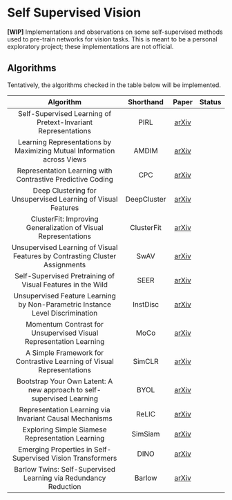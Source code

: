 # Self Supervised Vision
**\[WIP\]** Implementations and observations on some self-supervised methods used to pre-train networks for vision tasks. This is meant to be a personal exploratory project; these implementations are not official.

## Algorithms
Tentatively, the algorithms checked in the table below will be implemented.

|                                   Algorithm                                   |  Shorthand  |                     Paper                     | Status |
|:-----------------------------------------------------------------------------:|:-----------:|:---------------------------------------------:|:------:|
| Self-Supervised Learning of Pretext-Invariant Representations                 |     PIRL    |   [arXiv](https://arxiv.org/abs/1912.01991)   |        |
| Learning Representations by Maximizing Mutual Information across Views        |    AMDIM    |   [arXiv](https://arxiv.org/abs/1906.00910)   |        |
| Representation Learning with Contrastive Predictive Coding                    |     CPC     |   [arXiv](https://arxiv.org/abs/1807.03748)   |        |
| Deep Clustering for Unsupervised Learning of Visual Features                  | DeepCluster |   [arXiv](https://arxiv.org/abs/1807.05520)   |        |
| ClusterFit: Improving Generalization of Visual Representations                |  ClusterFit |   [arXiv](https://arxiv.org/abs/1912.03330)   |        |
| Unsupervised Learning of Visual Features by Contrasting Cluster Assignments   |     SwAV    |   [arXiv](https://arxiv.org/abs/2006.09882)   |        |
| Self-Supervised Pretraining of Visual Features in the Wild                    |     SEER    |   [arXiv](https://arxiv.org/abs/2103.01988)   |        |
| Unsupervised Feature Learning by Non-Parametric Instance Level Discrimination |   InstDisc  |   [arXiv](https://arxiv.org/abs/1805.01978)   |        |
| Momentum Contrast for Unsupervised Visual Representation Learning             |     MoCo    |   [arXiv](https://arxiv.org/abs/1911.05722)   |        |
| A Simple Framework for Contrastive Learning of Visual Representations         |    SimCLR   |   [arXiv](https://arxiv.org/abs/2002.05709)   |        |
| Bootstrap Your Own Latent: A new approach to self-supervised Learning         |     BYOL    |   [arXiv](https://arxiv.org/abs/2006.07733)   |        |
| Representation Learning via Invariant Causal Mechanisms                       |    ReLIC    |   [arXiv](https://arxiv.org/abs/2010.07922)   |        |
| Exploring Simple Siamese Representation Learning                              |   SimSiam   |   [arXiv](https://arxiv.org/abs/2011.10566)   |        |
| Emerging Properties in Self-Supervised Vision Transformers                    |     DINO    |   [arXiv](https://arxiv.org/abs/2104.14294)   |        |
| Barlow Twins: Self-Supervised Learning via Redundancy Reduction               |    Barlow   |   [arXiv](https://arxiv.org/abs/2103.03230)   |        |